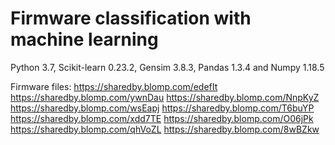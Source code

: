 # Firmware classification with machine learning
Python 3.7, Scikit-learn 0.23.2, Gensim 3.8.3, Pandas 1.3.4 and Numpy 1.18.5

Firmware files:
https://sharedby.blomp.com/edefIt 
https://sharedby.blomp.com/ywnDau 
https://sharedby.blomp.com/NnpKyZ 
https://sharedby.blomp.com/wsEapj 
https://sharedby.blomp.com/T6buYP 
https://sharedby.blomp.com/xdd7TE 
https://sharedby.blomp.com/O06jPk 
https://sharedby.blomp.com/qhVoZL 
https://sharedby.blomp.com/8wBZkw
